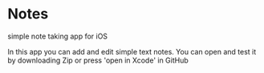 # Notes
simple note taking app for iOS

In this app you can add and edit simple text notes. You can open and test it 
by downloading Zip or press 'open in Xcode' in GitHub
